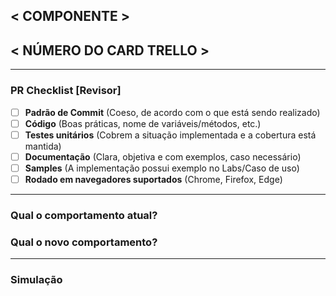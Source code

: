 ## < COMPONENTE >


## < NÚMERO DO CARD TRELLO >


---

### PR Checklist [Revisor]

- [ ] **Padrão de Commit** (Coeso, de acordo com o que está sendo realizado)
- [ ] **Código** (Boas práticas, nome de variáveis/métodos, etc.)
- [ ] **Testes unitários** (Cobrem a situação implementada e a cobertura está mantida)
- [ ] **Documentação** (Clara, objetiva e com exemplos, caso necessário)
- [ ] **Samples** (A implementação possui exemplo no Labs/Caso de uso)
- [ ] **Rodado em navegadores suportados** (Chrome, Firefox, Edge)

---

### Qual o comportamento atual?


### Qual o novo comportamento?


---

### Simulação
